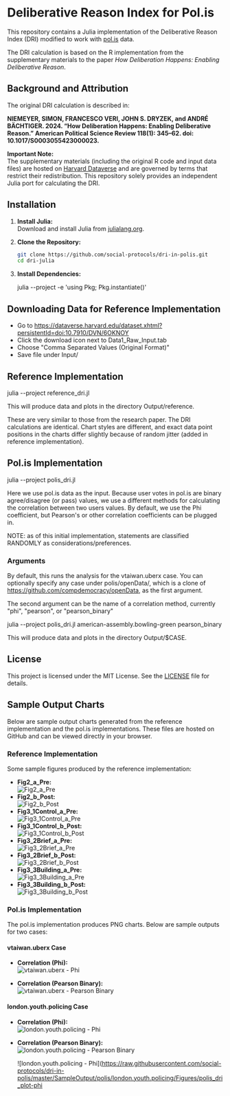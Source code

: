 # Deliberative Reason Index for Pol.is

This repository contains a Julia implementation of the Deliberative Reason Index (DRI) modified to work with [pol.is](https://pol.is/) data.

The DRI calculation is based on the R implementation from the supplementary materials to the paper *How Deliberation Happens: Enabling Deliberative Reason*.

## Background and Attribution

The original DRI calculation is described in:

**NIEMEYER, SIMON, FRANCESCO VERI, JOHN S. DRYZEK, and ANDRÉ BÄCHTIGER. 2024. “How Deliberation Happens: Enabling Deliberative Reason.” American Political Science Review 118(1): 345–62. doi: 10.1017/S0003055423000023.**

**Important Note:**  
The supplementary materials (including the original R code and input data files) are hosted on [Harvard Dataverse](https://dataverse.harvard.edu/dataset.xhtml?persistentId=doi:10.7910/DVN/6OKNOY) and are governed by terms that restrict their redistribution. This repository solely provides an independent Julia port for calculating the DRI.

## Installation

1. **Install Julia:**  
   Download and install Julia from [julialang.org](https://julialang.org/downloads/).

2. **Clone the Repository:**  
   ```bash
   git clone https://github.com/social-protocols/dri-in-polis.git
   cd dri-julia
   ```

3. **Install Dependencies:**

   julia --project -e 'using Pkg; Pkg.instantiate()'


## Downloading Data for Reference Implementation

- Go to https://dataverse.harvard.edu/dataset.xhtml?persistentId=doi:10.7910/DVN/6OKNOY
- Click the download icon next to Data1_Raw_Input.tab
- Choose "Comma Separated Values (Original Format)"
- Save file under Input/ 

## Reference Implementation

   julia --project reference_dri.jl

This will produce data and plots in the directory Output/reference.

These are very similar to those from the research paper. The DRI calculations are identical. Chart styles are different, and exact data point positions in the charts differ slightly because of random jitter (added in reference implementation).

## Pol.is Implementation

   julia --project polis_dri.jl

Here we use pol.is data as the input. Because user votes in pol.is are binary agree/disagree (or pass) values, we use a different methods for calculating the correlation between two users values. By default, we use the Phi coefficient, but Pearson's or other correlation coefficients can be plugged in. 

NOTE: as of this initial implementation, statements are classified RANDOMLY as considerations/preferences.


### Arguments

By default, this runs the analysis for the vtaiwan.uberx case. You can optionally specify any case under polis/openData/, which is a clone of https://github.com/compdemocracy/openData, as the first argument.

The second argument can be the name of a correlation method, currently "phi", "pearson", or "pearson_binary"

   julia --project polis_dri.jl american-assembly.bowling-green pearson_binary

This will produce data and plots in the directory Output/$CASE.

## License

This project is licensed under the MIT License. See the [LICENSE](LICENSE) file for details.

## Sample Output Charts

Below are sample output charts generated from the reference implementation and the pol.is implementations. These files are hosted on GitHub and can be viewed directly in your browser.

### Reference Implementation

Some sample figures produced by the reference implementation:

- **Fig2_a_Pre:**  
  ![Fig2_a_Pre](https://raw.githubusercontent.com/social-protocols/dri-in-polis/master/SampleOutput/reference/Figures/Fig2_a_Pre.png)
- **Fig2_b_Post:**  
  ![Fig2_b_Post](https://raw.githubusercontent.com/social-protocols/dri-in-polis/master/SampleOutput/reference/Figures/Fig2_b_Post.png)
- **Fig3_1Control_a_Pre:**  
  ![Fig3_1Control_a_Pre](https://raw.githubusercontent.com/social-protocols/dri-in-polis/master/SampleOutput/reference/Figures/Fig3_1Control_a_Pre.png)
- **Fig3_1Control_b_Post:**  
  ![Fig3_1Control_b_Post](https://raw.githubusercontent.com/social-protocols/dri-in-polis/master/SampleOutput/reference/Figures/Fig3_1Control_b_Post.png)
- **Fig3_2Brief_a_Pre:**  
  ![Fig3_2Brief_a_Pre](https://raw.githubusercontent.com/social-protocols/dri-in-polis/master/SampleOutput/reference/Figures/Fig3_2Brief_a_Pre.png)
- **Fig3_2Brief_b_Post:**  
  ![Fig3_2Brief_b_Post](https://raw.githubusercontent.com/social-protocols/dri-in-polis/master/SampleOutput/reference/Figures/Fig3_2Brief_b_Post.png)
- **Fig3_3Building_a_Pre:**  
  ![Fig3_3Building_a_Pre](https://raw.githubusercontent.com/social-protocols/dri-in-polis/master/SampleOutput/reference/Figures/Fig3_3Building_a_Pre.png)
- **Fig3_3Building_b_Post:**  
  ![Fig3_3Building_b_Post](https://raw.githubusercontent.com/social-protocols/dri-in-polis/master/SampleOutput/reference/Figures/Fig3_3Building_b_Post.png)

### Pol.is Implementation

The pol.is implementation produces PNG charts. Below are sample outputs for two cases:

#### vtaiwan.uberx Case

- **Correlation (Phi):**  
  ![vtaiwan.uberx - Phi](https://raw.githubusercontent.com/social-protocols/dri-in-polis/master/SampleOutput/polis/vtaiwan.uberx/Figures/polis_dri_plot-phi.png)

- **Correlation (Pearson Binary):**  
  ![vtaiwan.uberx - Pearson Binary](https://raw.githubusercontent.com/social-protocols/dri-in-polis/master/SampleOutput/polis/vtaiwan.uberx/Figures/polis_dri_plot-pearson_binary.png)

#### london.youth.policing Case

- **Correlation (Phi):**  
  ![london.youth.policing - Phi](https://raw.githubusercontent.com/social-protocols/dri-in-polis/master/SampleOutput/polis/london.youth.policing/Figures/polis_dri_plot-phi.png)

- **Correlation (Pearson Binary):**  
  ![london.youth.policing - Pearson Binary](https://raw.githubusercontent.com/social-protocols/dri-in-polis/master/SampleOutput/polis/london.youth.policing/Figures/polis_dri_plot-pearson_binary.png)

  ![london.youth.policing - Phi](https://raw.githubusercontent.com/social-protocols/dri-in-polis/master/SampleOutput/polis/london.youth.policing/Figures/polis_dri_plot-phi



